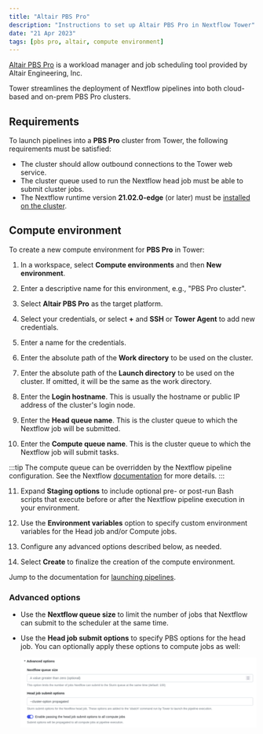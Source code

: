 ```yaml
---
title: "Altair PBS Pro"
description: "Instructions to set up Altair PBS Pro in Nextflow Tower"
date: "21 Apr 2023"
tags: [pbs pro, altair, compute environment]
---
```


[Altair PBS Pro](https://www.altair.com/pbs-professional/) is a workload manager and job scheduling tool provided by Altair Engineering, Inc.

Tower streamlines the deployment of Nextflow pipelines into both cloud-based and on-prem PBS Pro clusters.

## Requirements

To launch pipelines into a **PBS Pro** cluster from Tower, the following requirements must be satisfied:

- The cluster should allow outbound connections to the Tower web service.
- The cluster queue used to run the Nextflow head job must be able to submit cluster jobs.
- The Nextflow runtime version **21.02.0-edge** (or later) must be [installed on the cluster](https://nextflow.io/docs/latest/install.html).

## Compute environment

To create a new compute environment for **PBS Pro** in Tower:

1. In a workspace, select **Compute environments** and then **New environment**.

2. Enter a descriptive name for this environment, e.g., "PBS Pro cluster".

3. Select **Altair PBS Pro** as the target platform.

4. Select your credentials, or select **+** and **SSH** or **Tower Agent** to add new credentials.

5. Enter a name for the credentials.

6. Enter the absolute path of the **Work directory** to be used on the cluster.

7. Enter the absolute path of the **Launch directory** to be used on the cluster. If omitted, it will be the same as the work directory.

8. Enter the **Login hostname**. This is usually the hostname or public IP address of the cluster's login node.

9. Enter the **Head queue name**. This is the cluster queue to which the Nextflow job will be submitted.

10. Enter the **Compute queue name**. This is the cluster queue to which the Nextflow job will submit tasks.

:::tip
The compute queue can be overridden by the Nextflow pipeline configuration. See the Nextflow [documentation](https://www.nextflow.io/docs/latest/process.html#queue) for more details.
:::

11. Expand **Staging options** to include optional pre- or post-run Bash scripts that execute before or after the Nextflow pipeline execution in your environment.

12. Use the **Environment variables** option to specify custom environment variables for the Head job and/or Compute jobs.

13. Configure any advanced options described below, as needed.

14. Select **Create** to finalize the creation of the compute environment.

Jump to the documentation for [launching pipelines](../launch/launchpad).

### Advanced options

- Use the **Nextflow queue size** to limit the number of jobs that Nextflow can submit to the scheduler at the same time.

- Use the **Head job submit options** to specify PBS options for the head job. You can optionally apply these options to compute jobs as well:

  ![](./_images/head_job_propagation.png)
